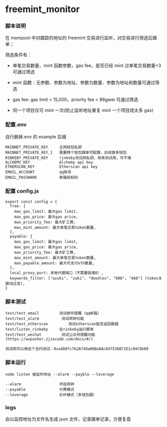 ﻿# freemint_monitor

### 脚本说明

在 mempool 中对跟踪的地址的 freemint 交易进行监听，对交易进行筛选后跟单；

筛选条件有：
- 单笔交易数量，mint 函数参数，gas fee，是否已经 mint 过单笔交易数量<3 可通过筛选

- mint 函数：无参数、参数为地址、参数为数量、参数为地址和数量可通过筛选

- gas fee: gas limit < 15,000，priority fee < 88gwei 可通过筛选

- 同一个项目仅可 mint 一次(防止监听地址重复 mint 一个项目烧太多 gas)

### 配置.env

自行删掉.env 的 example 后缀

```
MAINNET_PRIVATE_KEY     主网钱包私钥
MAINNET_PRIVATE_KEY_1   需要两个钱包跟单可配置，后续做多钱包
RINKEBY_PRIVATE_KEY     rinkeby测试网私钥，用来测试用，可不填
ALCHEMY_KEY             Alchemy api key
ETHERSCAN_KEY           Etherscan api key
EMAIL_ACCOUNT           qq账号
EMAIL_PASSWARD          邮箱授权码
```

### 配置 config.js

```
export const config = {
  free: {
    max_gas_limit: 最大gas limit,
    max_gas_price: 最大gas price,
    max_priority_fee: 最大矿工费,
    max_mint_amount: 最大单笔交易token数量,
  },
  payable: {
    max_gas_limit: 最大gas limit,
    max_gas_price: 最大gas price,
    max_priority_fee: 最大矿工费,
    max_mint_amount: 最大单笔交易token数量,
    max_payable_amount: 最大可支付eth数量,
  },
  local_proxy_port: 本地代理端口（不需要就填0）,
  keywords_filter: ["azuki", "zuki", "doodles", "888", "666"] (token关键词过滤),
}
```

### 脚本测试

```
test/test_email         测试邮件提醒（qq邮箱）
test/test_alarm          测试闹钟功能
test/test_etherscan         测试etherscan能否返回数据
test/listen_rinkeby     在rinkeby运行脚本
test/test_wechat         测试公众号提醒功能(https://wxpusher.zjiecode.com/docs/#/)

测试网可以用这个合约测试：0xa4D8fc7b2Af49a06Ba8Ac047536B71E1c04C9b89
```

### 脚本运行

```
node listen 被监听地址 --alarm --payble --leverage

--alarm                 开启闹钟
--payable               付费模式
--leverage              杠杆模式（多钱包跟）
```

### logs

会以监控地址为文件名生成 json 文件，记录跟单记录，方便复盘
